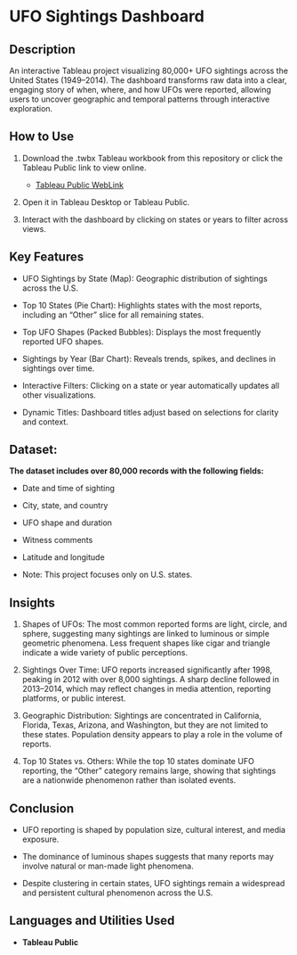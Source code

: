 <h1>UFO Sightings Dashboard</h1>



<h2>Description</h2>
An interactive Tableau project visualizing 80,000+ UFO sightings across the United States (1949–2014). The dashboard transforms raw data into a clear, engaging story of when, where, and how UFOs were reported, allowing users to uncover geographic and temporal patterns through interactive exploration.
<br />

<h2>How to Use</h2>

1. Download the .twbx Tableau workbook from this repository or click the Tableau Public link to view online.
   - [Tableau Public WebLink](https://public.tableau.com/app/profile/ajin.paija/viz/UnitedStatesUFOdata/Dashboard1)

3. Open it in Tableau Desktop or Tableau Public.

4. Interact with the dashboard by clicking on states or years to filter across views.

<h2>Key Features</h2>

- UFO Sightings by State (Map): Geographic distribution of sightings across the U.S.

- Top 10 States (Pie Chart): Highlights states with the most reports, including an “Other” slice for all remaining states.

- Top UFO Shapes (Packed Bubbles): Displays the most frequently reported UFO shapes.

- Sightings by Year (Bar Chart): Reveals trends, spikes, and declines in sightings over time.

- Interactive Filters: Clicking on a state or year automatically updates all other visualizations.

- Dynamic Titles: Dashboard titles adjust based on selections for clarity and context.


<h2>Dataset:</h2>

 <b> The dataset includes over 80,000 records with the following fields: </b>
 
- Date and time of sighting

- City, state, and country

- UFO shape and duration
  
- Witness comments

- Latitude and longitude

- Note: This project focuses only on U.S. states.

<h2>Insights</h2>

1. Shapes of UFOs: The most common reported forms are light, circle, and sphere, suggesting many sightings are linked to luminous or simple geometric phenomena. Less frequent shapes like cigar and triangle indicate a wide variety of public perceptions.

2. Sightings Over Time: UFO reports increased significantly after 1998, peaking in 2012 with over 8,000 sightings. A sharp decline followed in 2013–2014, which may reflect changes in media attention, reporting platforms, or public interest.

3. Geographic Distribution: Sightings are concentrated in California, Florida, Texas, Arizona, and Washington, but they are not limited to these states. Population density appears to play a role in the volume of reports.

4. Top 10 States vs. Others: While the top 10 states dominate UFO reporting, the “Other” category remains large, showing that sightings are a nationwide phenomenon rather than isolated events.

<h2>Conclusion</h2>

- UFO reporting is shaped by population size, cultural interest, and media exposure.

- The dominance of luminous shapes suggests that many reports may involve natural or man-made light phenomena.

- Despite clustering in certain states, UFO sightings remain a widespread and persistent cultural phenomenon across the U.S.


<h2>Languages and Utilities Used</h2>

- <b>Tableau Public </b>

